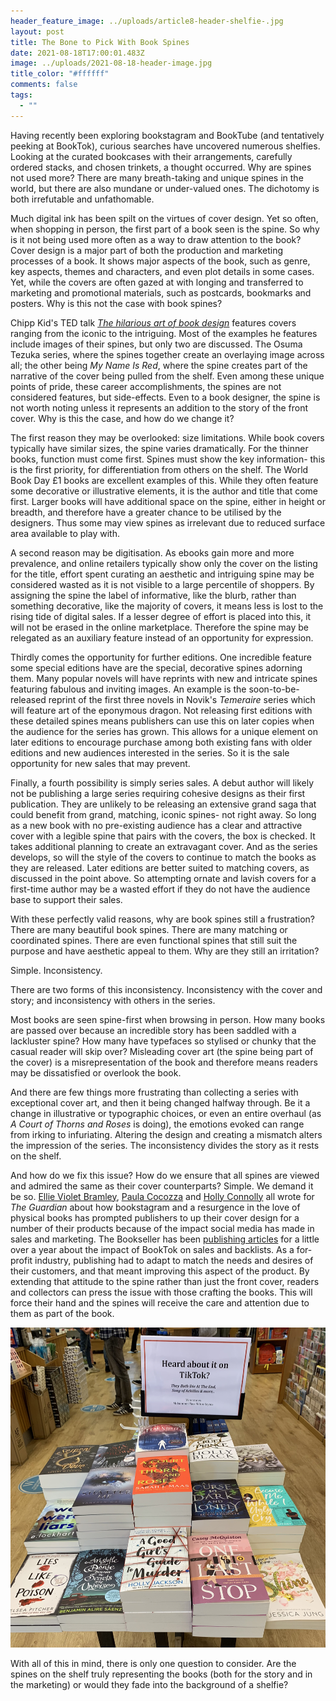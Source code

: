 ```yaml
---
header_feature_image: ../uploads/article8-header-shelfie-.jpg
layout: post
title: The Bone to Pick With Book Spines
date: 2021-08-18T17:00:01.483Z
image: ../uploads/2021-08-18-header-image.jpg
title_color: "#ffffff"
comments: false
tags:
  - ""
---
```

Having recently been exploring bookstagram and BookTube (and tentatively peeking at BookTok), curious searches have uncovered numerous shelfies. Looking at the curated bookcases with their arrangements, carefully ordered stacks, and chosen trinkets, a thought occurred. Why are spines not used more? There are many breath-taking and unique spines in the world, but there are also mundane or under-valued ones. The dichotomy is both irrefutable and unfathomable.

Much digital ink has been spilt on the virtues of cover design. Yet so often, when shopping in person, the first part of a book seen is the spine. So why is it not being used more often as a way to draw attention to the book? Cover design is a major part of both the production and marketing processes of a book. It shows major aspects of the book, such as genre, key aspects, themes and characters, and even plot details in some cases. Yet, while the covers are often gazed at with longing and transferred to marketing and promotional materials, such as postcards, bookmarks and posters. Why is this not the case with book spines?

Chipp Kid's TED talk *[The hilarious art of book design](https://www.youtube.com/watch?v=cC0KxNeLp1E)* features covers ranging from the iconic to the intriguing. Most of the examples he features include images of their spines, but only two are discussed. The Osuma Tezuka series, where the spines together create an overlaying image across all; the other being *My Name Is Red*, where the spine creates part of the narrative of the cover being pulled from the shelf. Even among these unique points of pride, these career accomplishments, the spines are not considered features, but side-effects. Even to a book designer, the spine is not worth noting unless it represents an addition to the story of the front cover. Why is this the case, and how do we change it?

The first reason they may be overlooked: size limitations. While book covers typically have similar sizes, the spine varies dramatically. For the thinner books, function must come first. Spines must show the key information- this is the first priority, for differentiation from others on the shelf. The World Book Day £1 books are excellent examples of this. While they often feature some decorative or illustrative elements, it is the author and title that come first. Larger books will have additional space on the spine, either in height or breadth, and therefore have a greater chance to be utilised by the designers. Thus some may view spines as irrelevant due to reduced surface area available to play with.

A second reason may be digitisation. As ebooks gain more and more prevalence, and online retailers typically show only the cover on the listing for the title, effort spent curating an aesthetic and intriguing spine may be considered wasted as it is not visible to a large percentile of shoppers. By assigning the spine the label of informative, like the blurb, rather than something decorative, like the majority of covers, it means less is lost to the rising tide of digital sales. If a lesser degree of effort is placed into this, it will not be erased in the online marketplace. Therefore the spine may be relegated as an auxiliary feature instead of an opportunity for expression.

Thirdly comes the opportunity for further editions. One incredible feature some special editions have are the special, decorative spines adorning them. Many popular novels will have reprints with new and intricate spines featuring fabulous and inviting images. An example is the soon-to-be-released reprint of the first three novels in Novik's *Temeraire* series which will feature art of the eponymous dragon. Not releasing first editions with these detailed spines means publishers can use this on later copies when the audience for the series has grown. This allows for a unique element on later editions to encourage purchase among both existing fans with older editions and new audiences interested in the series. So it is the sale opportunity for new sales that may prevent.

Finally, a fourth possibility is simply series sales. A debut author will likely not be publishing a large series requiring cohesive designs as their first publication. They are unlikely to be releasing an extensive grand saga that could benefit from grand, matching, iconic spines- not right away. So long as a new book with no pre-existing audience has a clear and attractive cover with a legible spine that pairs with the covers, the box is checked. It takes additional planning to create an extravagant cover. And as the series develops, so will the style of the covers to continue to match the books as they are released. Later editions are better suited to matching covers, as discussed in the point above. So attempting ornate and lavish covers for a first-time author may be a wasted effort if they do not have the audience base to support their sales.

With these perfectly valid reasons, why are book spines still a frustration? There are many beautiful book spines. There are many matching or coordinated spines. There are even functional spines that still suit the purpose and have aesthetic appeal to them. Why are they still an irritation?

Simple. Inconsistency.

There are two forms of this inconsistency. Inconsistency with the cover and story; and inconsistency with others in the series.

Most books are seen spine-first when browsing in person. How many books are passed over because an incredible story has been saddled with a lackluster spine? How many have typefaces so stylised or chunky that the casual reader will skip over? Misleading cover art (the spine being part of the cover) is a misrepresentation of the book and therefore means readers may be dissatisfied or overlook the book.

And there are few things more frustrating than collecting a series with exceptional cover art, and then it being changed halfway through. Be it a change in illustrative or typographic choices, or even an entire overhaul (as *A Court of Thorns and Roses* is doing), the emotions evoked can range from irking to infuriating. Altering the design and creating a mismatch alters the impression of the series. The inconsistency divides the story as it rests on the shelf.

And how do we fix this issue? How do we ensure that all spines are viewed and admired the same as their cover counterparts? Simple. We demand it be so. [Ellie Violet Bramley](https://www.theguardian.com/books/2021/apr/18/in-the-instagram-age-you-actually-can-judge-a-book-by-its-cover), [Paula Cocozza](https://www.theguardian.com/books/2017/apr/27/how-ebooks-lost-their-shine-kindles-look-clunky-unhip-) and [Holly Connolly](https://www.theguardian.com/books/2018/aug/28/is-social-media-influencing-book-cover-design) all wrote for *The Guardian* about how bookstagram and a resurgence in the love of physical books has prompted publishers to up their cover design for a number of their products because of the impact social media has made in sales and marketing. The Bookseller has been [publishing articles](https://www.thebookseller.com/search/site/BookTok?page=1) for a little over a year about the impact of BookTok on sales and backlists. As a for-profit industry, publishing had to adapt to match the needs and desires of their customers, and that meant improving this aspect of the product. By extending that attitude to the spine rather than just the front cover, readers and collectors can press the issue with those crafting the books. This will force their hand and the spines will receive the care and attention due to them as part of the book.

![](../uploads/2021-08-25-booktok-table.jpg)

With all of this in mind, there is only one question to consider. Are the spines on the shelf truly representing the books (both for the story and in the marketing) or would they fade into the background of a shelfie?
